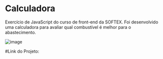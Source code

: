 # Calculadora
Exercício de JavaScript do curso de front-end da SOFTEX. Foi desenvolvido uma calculadora para avaliar qual combustível é melhor para o abastecimento.

![image](https://github.com/Amandaaaz/CalculadoraCombustivel/assets/95643803/97409e3b-1716-4a28-9947-ea24192dd2d0)

#Link do Projeto:
